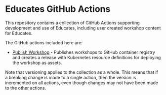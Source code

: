 Educates GitHub Actions
=======================

This repository contains a collection of GitHub Actions supporting development
and use of Educates, including user created workshop content for Educates.

The GitHub actions included here are:

* [Publish Workshop](publish-workshop/README.md) - Publishes workshops to GitHub
  container registry and creates a release with Kubernetes resource definitions
  for deploying the workshop as assets.

Note that versioning applies to the collection as a whole. This means that if a
breaking change is made to a single action, then the version is incremented on
all actions, even though changes may not have been made to the other actions.